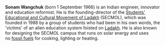 **Sonam Wangchuk** (born 1 September 1966) is an Indian engineer, innovator and education reformist. He is the founding-director of the [Students' Educational and Cultural Movement of Ladakh](https://en.wikipedia.org/wiki/Students%27_Educational_and_Cultural_Movement_of_Ladakh "Students' Educational and Cultural Movement of Ladakh") (SECMOL), which was founded in 1988 by a group of students who had been in his own words, the 'victims' of an alien education system foisted on [Ladakh](https://en.wikipedia.org/wiki/Ladakh "Ladakh"). He is also known for designing the SECMOL campus that runs on solar energy and uses no [fossil fuels](https://en.wikipedia.org/wiki/Fossil_fuels "Fossil fuels") for cooking, lighting or heating. 


